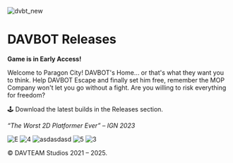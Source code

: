 ![dvbt_new](https://github.com/user-attachments/assets/2b941e3c-647f-4446-838d-5bccbe993eea)

# DAVBOT Releases

**Game is in Early Access!**

Welcome to Paragon City! DAVBOT's Home... or that's what they want you to think. Help DAVBOT Escape and finally set him free, remember the MOP Company won't let you go without a fight. Are you willing to risk everything for freedom?

🕹️ Download the latest builds in the Releases section.

_“The Worst 2D Platformer Ever” – IGN 2023_

![E](https://github.com/user-attachments/assets/53dc8983-37a2-4cac-99f6-cb1a6dbb533f)
![4](https://github.com/user-attachments/assets/61b34a1b-ce50-412c-9299-90a6245b2b7e)
![asdasdasd](https://github.com/user-attachments/assets/07e2ce59-54df-4ec1-8cac-4863ccd66b26)
![5](https://github.com/user-attachments/assets/67e4c81e-bd9a-481d-abbd-58c3894fada1)
![3](https://github.com/user-attachments/assets/e50046ba-5bd9-49db-8216-91aab8fcbc11)

© DAVTEAM Studios 2021 – 2025.
